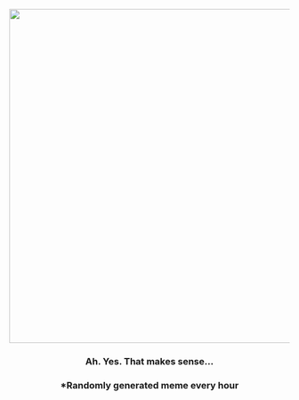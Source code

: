 <p align="center">
        <img src="https://i.redd.it/hmznmm25w1v91.jpg" width="600" height="600">
        </p>
        <h3 align="center">Ah. Yes. That makes sense…</h3>
        <h3 align="center">*Randomly generated meme every hour</h3>
    